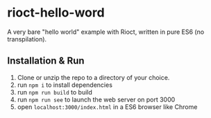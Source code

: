 # rioct-hello-word

A very bare "hello world" example with Rioct, written in pure ES6 (no transpilation).

## Installation & Run

1. Clone or unzip the repo to a directory of your choice.
2. run `npm i` to install dependencies
3. run `npm run build` to build
4. run `npm run see` to launch the web server on port 3000
5. open `localhost:3000/index.html` in a ES6 browser like Chrome



